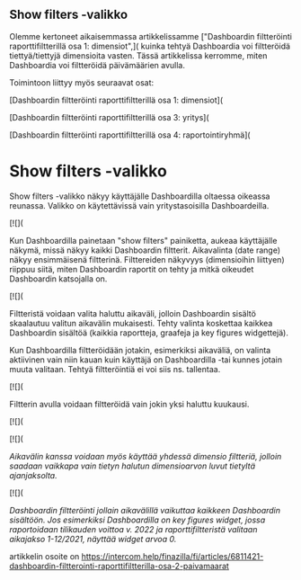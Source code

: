 ## Show filters -valikko

Olemme kertoneet aikaisemmassa artikkelissamme ["Dashboardin filtteröinti raporttifiltterillä osa 1: dimensiot",]( kuinka tehtyä Dashboardia voi filtteröidä tiettyä/tiettyjä dimensioita vasten. Tässä artikkelissa kerromme, miten Dashboardia voi filtteröidä päivämäärien avulla.

Toimintoon liittyy myös seuraavat osat:

[Dashboardin filtteröinti raporttifiltterillä osa 1: dimensiot](

[Dashboardin filtteröinti raporttifiltterillä osa 3: yritys](

[Dashboardin filtteröinti raporttifiltterillä osa 4: raportointiryhmä](

# Show filters -valikko

Show filters -valikko näkyy käyttäjälle Dashboardilla oltaessa oikeassa reunassa. Valikko on käytettävissä vain yritystasoisilla Dashboardeilla.

[![](

Kun Dashboardilla painetaan "show filters" painiketta, aukeaa käyttäjälle näkymä, missä näkyy kaikki Dashboardin filtterit. Aikavalinta (date range) näkyy ensimmäisenä filtterinä. Filttereiden näkyvyys (dimensioihin liittyen) riippuu siitä, miten Dashboardin raportit on tehty ja mitkä oikeudet Dashboardin katsojalla on.

[![](

Filtteristä voidaan valita haluttu aikaväli, jolloin Dashboardin sisältö skaalautuu valitun aikavälin mukaisesti. Tehty valinta koskettaa kaikkea Dashboardin sisältöä (kaikkia raportteja, graafeja ja key figures widgettejä).

Kun Dashboardilla filtteröidään jotakin, esimerkiksi aikaväliä, on valinta aktiivinen vain niin kauan kuin käyttäjä on Dashboardilla -tai kunnes jotain muuta valitaan. Tehtyä filtteröintiä ei voi siis ns. tallentaa.

[![](

Filtterin avulla voidaan filtteröidä vain jokin yksi haluttu kuukausi.

[![](

[![](

*Aikavälin kanssa voidaan myös käyttää yhdessä dimensio filtteriä, jolloin saadaan vaikkapa vain tietyn halutun dimensioarvon luvut tietyltä ajanjaksolta.* 

[![](

*Dashboardin filtteröinti jollain aikavälillä vaikuttaa kaikkeen Dashboardin sisältöön. Jos esimerkiksi Dashboardilla on key figures widget, jossa raportoidaan tilikauden voittoa v. 2022 ja raporttifiltteristä valitaan aikajakso 1-12/2021, näyttää widget arvoa 0.*



artikkelin osoite on https://intercom.help/finazilla/fi/articles/6811421-dashboardin-filtterointi-raporttifiltterilla-osa-2-paivamaarat

